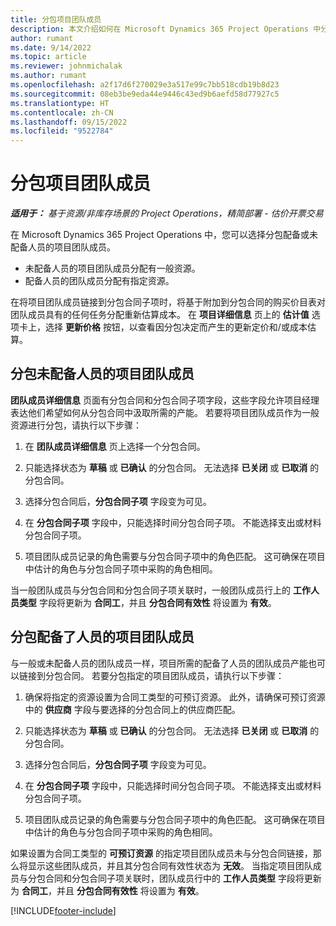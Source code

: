 ```yaml
---
title: 分包项目团队成员
description: 本文介绍如何在 Microsoft Dynamics 365 Project Operations 中分包项目团队成员。
author: rumant
ms.date: 9/14/2022
ms.topic: article
ms.reviewer: johnmichalak
ms.author: rumant
ms.openlocfilehash: a2f17d6f270029e3a517e99c7bb518cdb19b8d23
ms.sourcegitcommit: 08eb3be9eda44e9446c43ed9b6aefd58d77927c5
ms.translationtype: HT
ms.contentlocale: zh-CN
ms.lasthandoff: 09/15/2022
ms.locfileid: "9522784"
---
```

# <a name="subcontracting-project-team-members"></a>分包项目团队成员

_**适用于：** 基于资源/非库存场景的 Project Operations，精简部署 - 估价开票交易_

在 Microsoft Dynamics 365 Project Operations 中，您可以选择分包配备或未配备人员的项目团队成员。

- 未配备人员的项目团队成员分配有一般资源。
- 配备人员的团队成员分配有指定资源。

在将项目团队成员链接到分包合同子项时，将基于附加到分包合同的购买价目表对团队成员具有的任何任务分配重新估算成本。  在 **项目详细信息** 页上的 **估计值** 选项卡上，选择 **更新价格** 按钮，以查看因分包决定而产生的更新定价和/或成本估算。 

## <a name="subcontracting-an-unstaffed-project-team-member"></a>分包未配备人员的项目团队成员
**团队成员详细信息** 页面有分包合同和分包合同子项字段，这些字段允许项目经理表达他们希望如何从分包合同中汲取所需的产能。 若要将项目团队成员作为一般资源进行分包，请执行以下步骤：

1.  在 **团队成员详细信息** 页上选择一个分包合同。

2.  只能选择状态为 **草稿** 或 **已确认** 的分包合同。 无法选择 **已关闭** 或 **已取消** 的分包合同。 

3.  选择分包合同后，**分包合同子项** 字段变为可见。

4.  在 **分包合同子项** 字段中，只能选择时间分包合同子项。 不能选择支出或材料分包合同子项。

5.  项目团队成员记录的角色需要与分包合同子项中的角色匹配。 这可确保在项目中估计的角色与分包合同子项中采购的角色相同。 

当一般团队成员与分包合同和分包合同子项关联时，一般团队成员行上的 **工作人员类型** 字段将更新为 **合同工**，并且 **分包合同有效性** 将设置为 **有效**。

## <a name="subcontracting-a-staffed-project-team-member"></a>分包配备了人员的项目团队成员
与一般或未配备人员的团队成员一样，项目所需的配备了人员的团队成员产能也可以链接到分包合同。 若要分包指定的项目团队成员，请执行以下步骤：

1.  确保将指定的资源设置为合同工类型的可预订资源。 此外，请确保可预订资源中的 **供应商** 字段与要选择的分包合同上的供应商匹配。 

2.  只能选择状态为 **草稿** 或 **已确认** 的分包合同。 无法选择 **已关闭** 或 **已取消** 的分包合同。 

3.  选择分包合同后，**分包合同子项** 字段变为可见。

4.  在 **分包合同子项** 字段中，只能选择时间分包合同子项。 不能选择支出或材料分包合同子项。

5.  项目团队成员记录的角色需要与分包合同子项中的角色匹配。 这可确保在项目中估计的角色与分包合同子项中采购的角色相同。 

如果设置为合同工类型的 **可预订资源** 的指定项目团队成员未与分包合同链接，那么将显示这些团队成员，并且其分包合同有效性状态为 **无效**。 当指定项目团队成员与分包合同和分包合同子项关联时，团队成员行中的 **工作人员类型** 字段将更新为 **合同工**，并且 **分包合同有效性** 将设置为 **有效**。

[!INCLUDE[footer-include](../../includes/footer-banner.md)]
